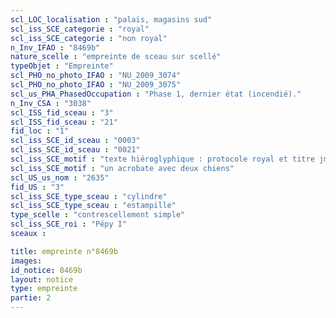 ```yaml
---
scl_LOC_localisation : "palais, magasins sud"
scl_iss_SCE_categorie : "royal"
scl_iss_SCE_categorie : "non royal"
n_Inv_IFAO : "8469b"
nature_scelle : "empreinte de sceau sur scellé"
typeObjet : "Empreinte"
scl_PHO_no_photo_IFAO : "NU_2009_3074"
scl_PHO_no_photo_IFAO : "NU_2009_3075"
scl_us_PHA_PhasedOccupation : "Phase 1, dernier état (incendié)."
n_Inv_CSA : "3038"
scl_ISS_fid_sceau : "3"
scl_ISS_fid_sceau : "21"
fid_loc : "1"
scl_iss_SCE_id_sceau : "0003"
scl_iss_SCE_id_sceau : "0021"
scl_iss_SCE_motif : "texte hiéroglyphique : protocole royal et titre jmy-ḫt pr-‘ȝ"
scl_iss_SCE_motif : "un acrobate avec deux chiens"
scl_US_us_nom : "2635"
fid_US : "3"
scl_iss_SCE_type_sceau : "cylindre"
scl_iss_SCE_type_sceau : "estampille"
type_scelle : "contrescellement simple"
scl_iss_SCE_roi : "Pépy I"
sceaux :

title: empreinte n°8469b
images: 
id_notice: 8469b
layout: notice
type: empreinte
partie: 2
---
```

